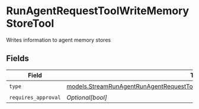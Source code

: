 # RunAgentRequestToolWriteMemoryStoreTool

Writes information to agent memory stores


## Fields

| Field                                                                                                                                                                        | Type                                                                                                                                                                         | Required                                                                                                                                                                     | Description                                                                                                                                                                  |
| ---------------------------------------------------------------------------------------------------------------------------------------------------------------------------- | ---------------------------------------------------------------------------------------------------------------------------------------------------------------------------- | ---------------------------------------------------------------------------------------------------------------------------------------------------------------------------- | ---------------------------------------------------------------------------------------------------------------------------------------------------------------------------- |
| `type`                                                                                                                                                                       | [models.StreamRunAgentRunAgentRequestToolAgentsRequestRequestBodySettingsToolsType](../models/streamrunagentrunagentrequesttoolagentsrequestrequestbodysettingstoolstype.md) | :heavy_check_mark:                                                                                                                                                           | N/A                                                                                                                                                                          |
| `requires_approval`                                                                                                                                                          | *Optional[bool]*                                                                                                                                                             | :heavy_minus_sign:                                                                                                                                                           | N/A                                                                                                                                                                          |